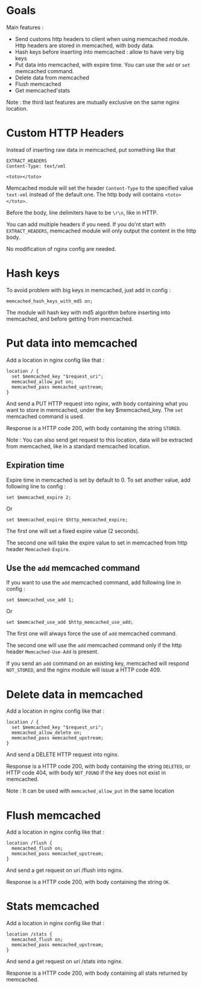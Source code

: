 Goals
===

Main features : 

* Send customs http headers to client when using memcached module. Http headers are stored in memcached, with body data.
* Hash keys before inserting into memcached : allow to have very big keys
* Put data into memcached, with expire time. You can use the `add` or `set` memcached command.
* Delete data from memcached
* Flush memcached
* Get memcached'stats

Note : the third last features are mutually exclusive on the same nginx location.

Custom HTTP Headers
===

Instead of inserting raw data in memcached, put something like that

    EXTRACT_HEADERS
    Content-Type: text/xml
    
    <toto></toto>

Memcached module will set the header `Content-Type` to the specified value `text-xml` instead of the default one.
The http body will contains `<toto></toto>`.

Before the body, line delimiters have to be `\r\n`, like in HTTP.

You can add multiple headers if you need.
If you do'nt start with `EXTRACT_HEADERS`, memcached module will only output the content in the http body. 

No modification of nginx config are needed.

Hash keys
===

To avoid problem with big keys in memcached, just add in config :

    memcached_hash_keys_with_md5 on;
    
The module will hash key with md5 algorithm before inserting into memcached, and before getting from memcached.

Put data into memcached
===

Add a location in nginx config like that :

    location / {
      set $memcached_key "$request_uri";
      memcached_allow_put on;
      memcached_pass memcached_upstream;
    }
    
And send a PUT HTTP request into nginx, with body containing what you want to store in memcached, under the key $memcached_key. The `set` memcached command is used.

Response is a HTTP code 200, with body containing the string `STORED`.

Note : You can also send get request to this location, data will be extracted from memcached, like in a standard memcached location.

Expiration time
---

Expire time in memcached is set by default to 0.
To set another value, add following line to config :

    set $memcached_expire 2;

Or 

    set $memcached_expire $http_memcached_expire;

The first one will set a fixed expire value (2 seconds).

The second one will take the expire value to set in memcached from http header `Memcached-Expire`.

Use the `add` memcached command
---

If you want to use the `add` memcached command, add following line in config :

    set $memcached_use_add 1;

Or 

    set $memcached_use_add $http_memcached_use_add;

The first one will always force the use of `add` memcached command.

The second one will use the `add` memcached command only if the http header `Memcached-Use-Add` is present.

If you send an `add` command on an existing key, memcached will respond `NOT_STORED`, and the nginx module will issue a HTTP code 409.


Delete data in memcached
===

Add a location in nginx config like that :

    location / {
      set $memcached_key "$request_uri";
      memcached_allow_delete on;
      memcached_pass memcached_upstream;
    }
    
And send a DELETE HTTP request into nginx.

Response is a HTTP code 200, with body containing the string `DELETED`, or HTTP code 404, with body `NOT_FOUND` if the key does not exist in memcached.

Note : It can be used with `memcached_allow_put` in the same location


Flush memcached
===

Add a location in nginx config like that :
    
    location /flush {
      memcached_flush on;
      memcached_pass memcached_upstream;
    }

And send a get request on uri /flush into nginx.

Response is a HTTP code 200, with body containing the string `OK`.

Stats memcached
===

Add a location in nginx config like that :

    location /stats {
      memcached_flush on;
      memcached_pass memcached_upstream;
    }

And send a get request on uri /stats into nginx.

Response is a HTTP code 200, with body containing all stats returned by memcached.


